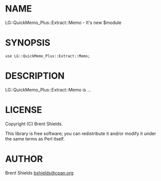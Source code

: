 # NAME

LG::QuickMemo\_Plus::Extract::Memo - It's new $module

# SYNOPSIS

    use LG::QuickMemo_Plus::Extract::Memo;

# DESCRIPTION

LG::QuickMemo\_Plus::Extract::Memo is ...

# LICENSE

Copyright (C) Brent Shields.

This library is free software; you can redistribute it and/or modify
it under the same terms as Perl itself.

# AUTHOR

Brent Shields <bshields@cpan.org>
